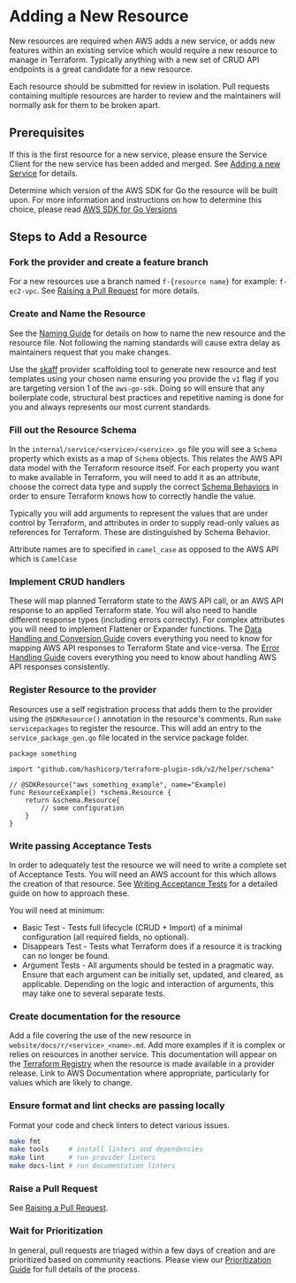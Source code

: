 # Adding a New Resource

New resources are required when AWS adds a new service, or adds new features within an existing service which would require a new resource to manage in Terraform. Typically anything with a new set of CRUD API endpoints is a great candidate for a new resource.

Each resource should be submitted for review in isolation. Pull requests containing multiple resources are harder to review and the maintainers will normally ask for them to be broken apart.

## Prerequisites

If this is the first resource for a new service, please ensure the Service Client for the new service has been added and merged. See [Adding a new Service](add-a-new-service.md) for details.

Determine which version of the AWS SDK for Go the resource will be built upon. For more information and instructions on how to determine this choice, please read [AWS SDK for Go Versions](aws-go-sdk-versions.md)

## Steps to Add a Resource

### Fork the provider and create a feature branch

For a new resources use a branch named `f-{resource name}` for example: `f-ec2-vpc`. See [Raising a Pull Request](raising-a-pull-request.md) for more details.

### Create and Name the Resource

See the [Naming Guide](naming.md#resources-and-data-sources) for details on how to name the new resource and the resource file. Not following the naming standards will cause extra delay as maintainers request that you make changes.

Use the [skaff](skaff.md) provider scaffolding tool to generate new resource and test templates using your chosen name ensuring you provide the `v1` flag if you are targeting version 1 of the `aws-go-sdk`. Doing so will ensure that any boilerplate code, structural best practices and repetitive naming is done for you and always represents our most current standards.

### Fill out the Resource Schema

In the `internal/service/<service>/<service>.go` file you will see a `Schema` property which exists as a map of `Schema` objects. This relates the AWS API data model with the Terraform resource itself. For each property you want to make available in Terraform, you will need to add it as an attribute, choose the correct data type and supply the correct [Schema Behaviors](https://www.terraform.io/plugin/sdkv2/schemas/schema-behaviors) in order to ensure Terraform knows how to correctly handle the value.

Typically you will add arguments to represent the values that are under control by Terraform, and attributes in order to supply read-only values as references for Terraform. These are distinguished by Schema Behavior.

Attribute names are to specified in `camel_case` as opposed to the AWS API which is `CamelCase`

### Implement CRUD handlers

These will map planned Terraform state to the AWS API call, or an AWS API response to an applied Terraform state. You will also need to handle different response types (including errors correctly). For complex attributes you will need to implement Flattener or Expander functions. The [Data Handling and Conversion Guide](data-handling-and-conversion.md) covers everything you need to know for mapping AWS API responses to Terraform State and vice-versa. The [Error Handling Guide](error-handling.md) covers everything you need to know about handling AWS API responses consistently.

### Register Resource to the provider

Resources use a self registration process that adds them to the provider using the `@SDKResource()` annotation in the resource's comments. Run `make servicepackages` to register the resource. This will add an entry to the `service_package_gen.go` file located in the service package folder.

```
package something

import "github.com/hashicorp/terraform-plugin-sdk/v2/helper/schema"

// @SDKResource("aws_something_example", name="Example)
func ResourceExample() *schema.Resource {
	return &schema.Resource{
	    // some configuration
	}
}
```

### Write passing Acceptance Tests

In order to adequately test the resource we will need to write a complete set of Acceptance Tests. You will need an AWS account for this which allows the creation of that resource. See [Writing Acceptance Tests](running-and-writing-acceptance-tests.md) for a detailed guide on how to approach these.

You will need at minimum:

- Basic Test - Tests full lifecycle (CRUD + Import) of a minimal configuration (all required fields, no optional).
- Disappears Test - Tests what Terraform does if a resource it is tracking can no longer be found.
- Argument Tests - All arguments should be tested in a pragmatic way. Ensure that each argument can be initially set, updated, and cleared, as applicable. Depending on the logic and interaction of arguments, this may take one to several separate tests.

### Create documentation for the resource

Add a file covering the use of the new resource in `website/docs/r/<service>_<name>.md`. Add more examples if it is complex or relies on resources in another service. This documentation will appear on the [Terraform Registry](https://registry.terraform.io/providers/hashicorp/aws/latest) when the resource is made available in a provider release. Link to AWS Documentation where appropriate, particularly for values which are likely to change.

### Ensure format and lint checks are passing locally

Format your code and check linters to detect various issues.

```sh
make fmt
make tools     # install linters and dependencies
make lint      # run provider linters
make docs-lint # run documentation linters
```

### Raise a Pull Request

See [Raising a Pull Request](raising-a-pull-request.md).

### Wait for Prioritization

In general, pull requests are triaged within a few days of creation and are prioritized based on community reactions. Please view our [Prioritization Guide](prioritization.md) for full details of the process.
